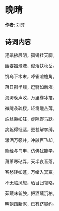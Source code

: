 # 晚晴

**作者**: 刘弇

## 诗词内容

翔飙拂层阴，孤镜挂天脚。

幽姿媚澄塘，俊活扶秋岳。

饥乌下木末，啅雀喧檐角。

落日衔半规，逗翳如新濯。

海涛晚声收，万里卷冰箔。

微飔袭疏棂，轻霭躐丛薄。

蛛丝袅如狂，虚隙野马跃。

病躯得惬适，更甚解挛缚。

潇洒万籁并，冲融百飞却。

熊经与鸟申，仿佛犹能学。

萧萧寒砧弄，天半哀音落。

客愁转如蓬，万绪入冥寞。

不无临风想，晒目归领略。

茹蔬味新腴，把酒蘸沉粕。

明朝踏新泥，已有跻攀约。

